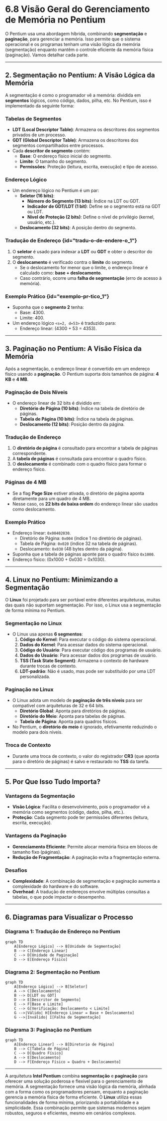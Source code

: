 # 6.8 Visão Geral do Gerenciamento de Memória no Pentium

O Pentium usa uma abordagem híbrida, combinando **segmentação** e **paginação**, para gerenciar a memória. Isso permite que o sistema operacional e os programas tenham uma visão lógica da memória (segmentação) enquanto mantêm o controle eficiente da memória física (paginação). Vamos detalhar cada parte.

---

## 2. **Segmentação no Pentium: A Visão Lógica da Memória**

A segmentação é como o programador vê a memória: dividida em **segmentos** lógicos, como código, dados, pilha, etc. No Pentium, isso é implementado da seguinte forma:

### **Tabelas de Segmentos**
- **LDT (Local Descriptor Table)**: Armazena os descritores dos segmentos privados de um processo.
- **GDT (Global Descriptor Table)**: Armazena os descritores dos segmentos compartilhados entre processos.
- Cada **descritor de segmento** contém:
  - **Base**: O endereço físico inicial do segmento.
  - **Limite**: O tamanho do segmento.
  - **Permissões**: Proteção (leitura, escrita, execução) e tipo de acesso.

### **Endereço Lógico**
- Um endereço lógico no Pentium é um par:
  - **Seletor (16 bits)**:
    - **Número do Segmento (13 bits)**: Índice na LDT ou GDT.
    - **Indicador de GDT/LDT (1 bit)**: Define se o segmento está na GDT ou LDT.
    - **Nível de Proteção (2 bits)**: Define o nível de privilégio (kernel, usuário, etc.).
  - **Deslocamento (32 bits)**: A posição dentro do segmento.

### **Tradução de Endereço** {id="tradu-o-de-endere-o_1"}
1. O **seletor** é usado para indexar a **LDT** ou **GDT** e obter o descritor do segmento.
2. O **deslocamento** é verificado contra o **limite** do segmento.
   - Se o deslocamento for menor que o limite, o endereço linear é calculado como: **base + deslocamento**.
   - Caso contrário, ocorre uma **falha de segmentação** (erro de acesso à memória).

### **Exemplo Prático** {id="exemplo-pr-tico_1"}
- Suponha que o **segmento 2** tenha:
  - Base: 4300.
  - Limite: 400.
- Um endereço lógico `<s=2, d=53>` é traduzido para:
  - Endereço linear: \(4300 + 53 = 4353\).

---

## 3. **Paginação no Pentium: A Visão Física da Memória**

Após a segmentação, o endereço linear é convertido em um endereço físico usando a **paginação**. O Pentium suporta dois tamanhos de página: **4 KB** e **4 MB**.

### **Paginação de Dois Níveis**
- O endereço linear de 32 bits é dividido em:
  - **Diretório de Página (10 bits)**: Índice na tabela de diretório de páginas.
  - **Tabela de Página (10 bits)**: Índice na tabela de páginas.
  - **Deslocamento (12 bits)**: Posição dentro da página.

### **Tradução de Endereço**
1. O **diretório de página** é consultado para encontrar a tabela de páginas correspondente.
2. A **tabela de páginas** é consultada para encontrar o quadro físico.
3. O **deslocamento** é combinado com o quadro físico para formar o endereço físico.

### **Páginas de 4 MB**
- Se a flag **Page Size** estiver ativada, o diretório de página aponta diretamente para um quadro de 4 MB.
- Nesse caso, os **22 bits de baixa ordem** do endereço linear são usados como deslocamento.

### **Exemplo Prático**
- Endereço linear: `0x00402030`.
  - Diretório de Página: `0x004` (índice 1 no diretório de páginas).
  - Tabela de Página: `0x020` (índice 32 na tabela de páginas).
  - Deslocamento: `0x030` (48 bytes dentro da página).
- Suponha que a tabela de páginas aponte para o quadro físico `0x1000`.
- Endereço físico: \(0x1000 + 0x030 = 0x1030\).

---

## 4. **Linux no Pentium: Minimizando a Segmentação**

O **Linux** foi projetado para ser portável entre diferentes arquiteturas, muitas das quais não suportam segmentação. Por isso, o Linux usa a segmentação de forma mínima no Pentium.

### **Segmentação no Linux**
- O Linux usa apenas **6 segmentos**:
  1. **Código do Kernel**: Para executar o código do sistema operacional.
  2. **Dados do Kernel**: Para acessar dados do sistema operacional.
  3. **Código do Usuário**: Para executar código dos programas de usuário.
  4. **Dados do Usuário**: Para acessar dados dos programas de usuário.
  5. **TSS (Task State Segment)**: Armazena o contexto de hardware durante trocas de contexto.
  6. **LDT-padrão**: Não é usado, mas pode ser substituído por uma LDT personalizada.

### **Paginação no Linux**
- O Linux adota um modelo de **paginação de três níveis** para ser compatível com arquiteturas de 32 e 64 bits.
  - **Diretório Global**: Aponta para diretórios de páginas.
  - **Diretório do Meio**: Aponta para tabelas de páginas.
  - **Tabela de Página**: Aponta para quadros físicos.
- No Pentium, o **diretório do meio** é ignorado, efetivamente reduzindo o modelo para dois níveis.

### **Troca de Contexto**
- Durante uma troca de contexto, o valor do registrador **CR3** (que aponta para o diretório de páginas) é salvo e restaurado no **TSS** da tarefa.

---

## 5. **Por Que Isso Tudo Importa?**

### **Vantagens da Segmentação**
- **Visão Lógica**: Facilita o desenvolvimento, pois o programador vê a memória como segmentos (código, dados, pilha, etc.).
- **Proteção**: Cada segmento pode ter permissões diferentes (leitura, escrita, execução).

### **Vantagens da Paginação**
- **Gerenciamento Eficiente**: Permite alocar memória física em blocos de tamanho fixo (páginas).
- **Redução de Fragmentação**: A paginação evita a fragmentação externa.

### **Desafios**
- **Complexidade**: A combinação de segmentação e paginação aumenta a complexidade do hardware e do software.
- **Overhead**: A tradução de endereços envolve múltiplas consultas a tabelas, o que pode impactar o desempenho.

---

## 6. **Diagramas para Visualizar o Processo**

### **Diagrama 1: Tradução de Endereço no Pentium**

```mermaid
graph TD
    A[Endereço Lógico] --> B[Unidade de Segmentação]
    B --> C[Endereço Linear]
    C --> D[Unidade de Paginação]
    D --> E[Endereço Físico]
```

### **Diagrama 2: Segmentação no Pentium**

```mermaid
graph TD
    A[Endereço Lógico] --> B[Seletor]
    A --> C[Deslocamento]
    B --> D[LDT ou GDT]
    D --> E[Descritor de Segmento]
    E --> F[Base e Limite]
    C --> G[Verificação: Deslocamento < Limite]
    G -->|Válido| H[Endereço Linear = Base + Deslocamento]
    G -->|Inválido| I[Falha de Segmentação]
```

### **Diagrama 3: Paginação no Pentium**

```mermaid
graph TD
    A[Endereço Linear] --> B[Diretorio de Página]
    B --> C[Tabela de Página]
    C --> D[Quadro Físico]
    A --> E[Deslocamento]
    D --> F[Endereço Físico = Quadro + Deslocamento]
```

---

A arquitetura **Intel Pentium** combina **segmentação** e **paginação** para oferecer uma solução poderosa e flexível para o gerenciamento de memória. A segmentação fornece uma visão lógica da memória, alinhada com a forma como os programadores pensam, enquanto a paginação gerencia a memória física de forma eficiente. O **Linux** utiliza essas funcionalidades de forma mínima, priorizando a portabilidade e a simplicidade. Essa combinação permite que sistemas modernos sejam robustos, seguros e eficientes, mesmo em cenários complexos.